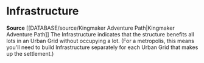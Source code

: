 ﻿---
id: '444'
name: Infrastructure
rarity: Common
rus_type_level: null
source: '[[DATABASE/source/Kingmaker Adventure Path|Kingmaker Adventure Path]]'
trait:
- Infrastructure
type: Trait

---
# Infrastructure

**Source** [[DATABASE/source/Kingmaker Adventure Path|Kingmaker Adventure Path]]
The Infrastructure indicates that the structure benefits all lots in an Urban Grid without occupying a lot. (For a metropolis, this means you'll need to build Infrastructure separately for each Urban Grid that makes up the settlement.)